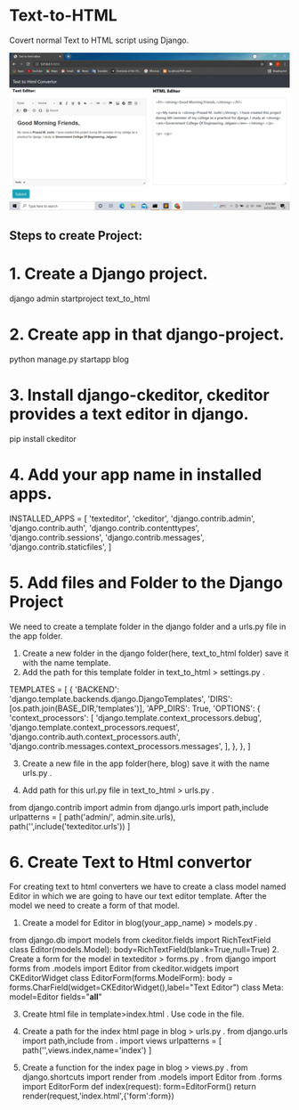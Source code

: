 # Text-to-HTML
Covert normal Text to HTML script using Django.

![alt text](https://github.com/New-Byte/flutter/blob/master/text2html.png?raw=true)

## Steps to create Project:
# 1. Create a Django project.
django admin startproject text_to_html
# 2. Create app in that django-project.
python manage.py startapp blog
# 3. Install django-ckeditor, ckeditor provides a text editor in django.
pip install ckeditor
# 4. Add your app name in installed apps.
INSTALLED_APPS = [
    'texteditor',
    'ckeditor',
    'django.contrib.admin',
    'django.contrib.auth',
    'django.contrib.contenttypes',
    'django.contrib.sessions',
    'django.contrib.messages',
    'django.contrib.staticfiles',
]
# 5. Add files and Folder to the Django Project
We need to create a template folder in the django folder and a urls.py file in the app folder.

1. Create a new folder in the django folder(here, text_to_html folder) save it with the name template.
2. Add the path for this template folder in text_to_html > settings.py .

TEMPLATES = [
    {
        'BACKEND': 'django.template.backends.django.DjangoTemplates',
        'DIRS': [os.path.join(BASE_DIR,'templates')],
        'APP_DIRS': True,
        'OPTIONS': {
            'context_processors': [
                'django.template.context_processors.debug',
                'django.template.context_processors.request',
                'django.contrib.auth.context_processors.auth',
                'django.contrib.messages.context_processors.messages',
            ],
        },
    },
]

3. Create a new file in the app folder(here, blog) save it with the name urls.py .

4. Add path for this url.py file in text_to_html > urls.py .

from django.contrib import admin
from django.urls import path,include
urlpatterns = [
    path('admin/', admin.site.urls),
    path('',include('texteditor.urls'))
]

# 6.  Create Text to Html convertor
For creating text to html converters we have to create a class model named Editor in which we are going to have our text editor template. After the model we need to create a form of that model.
1. Create a model for Editor in blog(your_app_name) > models.py .

from django.db import models
from ckeditor.fields import RichTextField
class Editor(models.Model):
    body=RichTextField(blank=True,null=True)
2. Create a form for the model in texteditor > forms.py .
from django import forms
from .models import Editor
from ckeditor.widgets import CKEditorWidget
class EditorForm(forms.ModelForm):
    body = forms.CharField(widget=CKEditorWidget(),label="Text Editor")
    class Meta:
        model=Editor
        fields="__all__"

3. Create html file in template>index.html .
Use code in the file.

4. Create a path for the index html page in blog > urls.py .
from django.urls import path,include
from . import views
urlpatterns = [
    path('',views.index,name='index')
]

5. Create a function for the index page in blog > views.py .
from django.shortcuts import render
from .models import Editor
from .forms import EditorForm
def index(request):
    form=EditorForm()
    return render(request,'index.html',{'form':form})
